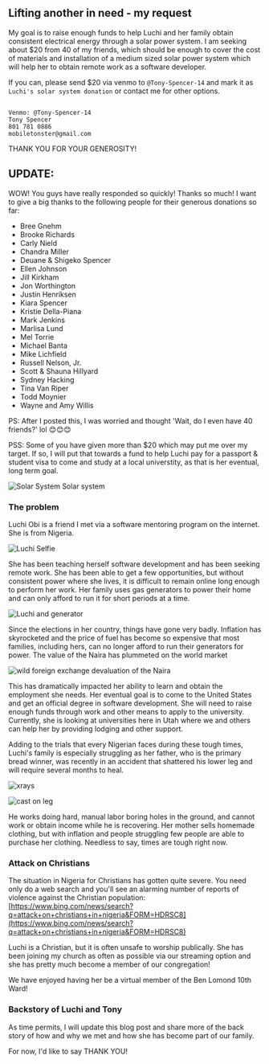 <!-- # Solar Power Fundraiser for Luchi -->
## Lifting another in need - my request
My goal is to raise enough funds to help Luchi and her family obtain consistent electrical energy through a solar power system. I am seeking about $20 from 40 of my friends, which should be enough to cover the cost of materials and installation of a medium sized solar power system which will help her to obtain remote work as a software developer.

If you can, please send $20 via venmo to `@Tony-Spencer-14` and mark it as `Luchi's solar system donation` or contact me for other options.

``` contact info

Venmo: @Tony-Spencer-14
Tony Spencer
801 781 0886
mobiletonster@gmail.com
```
THANK YOU FOR YOUR GENEROSITY!

## UPDATE:
WOW! You guys have really responded so quickly! Thanks so much! I want to give a big thanks to the following people for their generous donations so far:

* Bree Gnehm
* Brooke Richards
* Carly Nield
* Chandra Miller
* Deuane & Shigeko Spencer
* Ellen Johnson
* Jill Kirkham
* Jon Worthington
* Justin Henriksen
* Kiara Spencer
* Kristie Della-Piana
* Mark Jenkins
* Marlisa Lund
* Mel Torrie
* Michael Banta
* Mike Lichfield
* Russell Nelson, Jr.
* Scott & Shauna Hillyard
* Sydney Hacking
* Tina Van Riper
* Todd Moynier
* Wayne and Amy Willis

PS: After I posted this, I was worried and thought 'Wait, do I even have 40 friends?' lol 😊😊😊

PSS: Some of you have given more than $20 which may put me over my target. If so, I will put that towards a fund to help Luchi pay for a passport & student visa to come and study at a local universtity, as that is her eventual, long term goal.

![Solar System](https://raw.githubusercontent.com/mobiletonster/blogposts/main/special/images/solar-system_sm.jpg#screenshot)
Solar system

### The problem
Luchi Obi is a friend I met via a software mentoring program on the internet. She is from Nigeria. 

![Luchi Selfie](https://raw.githubusercontent.com/mobiletonster/blogposts/main/special/images/luchi_sm.jpg#screenshot)

She has been teaching herself software development and has been seeking remote work. She has been able to get a few opportunities, but without consistent power where she lives, it is difficult to remain online long enough to perform her work. Her family uses gas generators to power their home and can only afford to run it for short periods at a time.

![Luchi and generator](https://raw.githubusercontent.com/mobiletonster/blogposts/main/special/images/luchi-generator_sm.jpg#screenshot)

Since the elections in her country, things have gone very badly. Inflation has skyrocketed and the price of fuel has become so expensive that most families, including hers, can no longer afford to run their generators for power. The value of the Naira has plummeted on the world market

![wild foreign exchange devaluation of the Naira](https://raw.githubusercontent.com/mobiletonster/blogposts/main/special/images/wild-fx_sm.png#screenshot)

This has dramatically impacted her ability to learn and obtain the employment she needs. Her eventual goal is to come to the United States and get an official degree in software development. She will need to raise enough funds through work and other means to apply to the university. Currently, she is looking at universities here in Utah where we and others can help her by providing lodging and other support.

Adding to the trials that every Nigerian faces during these tough times, Luchi's family is especially struggling as her father, who is the primary bread winner, was recently in an accident that shattered his lower leg and will require several months to heal. 

![xrays](https://raw.githubusercontent.com/mobiletonster/blogposts/main/special/images/xrays_sm.jpg#screenshot)

![cast on leg](https://raw.githubusercontent.com/mobiletonster/blogposts/main/special/images/leg-cast_sm.jpg#screenshot)

He works doing hard, manual labor boring holes in the ground, and cannot work or obtain income while he is recovering. Her mother sells homemade clothing, but with inflation and people struggling few people are able to purchase her clothing. Needless to say, times are tough right now.

### Attack on Christians
The situation in Nigeria for Christians has gotten quite severe. You need only do a web search and you'll see an alarming number of reports of violence against the Christian population:  [https://www.bing.com/news/search?q=attack+on+christians+in+nigeria&FORM=HDRSC8](https://www.bing.com/news/search?q=attack+on+christians+in+nigeria&FORM=HDRSC8)

Luchi is a Christian, but it is often unsafe to worship publically. She has been joining my church as often as possible via our streaming option and she has pretty much become a member of our congregation!

We have enjoyed having her be a virtual member of the Ben Lomond 10th Ward!

### Backstory of Luchi and Tony
As time permits, I will update this blog post and share more of the back story of how and why we met and how she has become part of our family.

For now, I'd like to say THANK YOU!